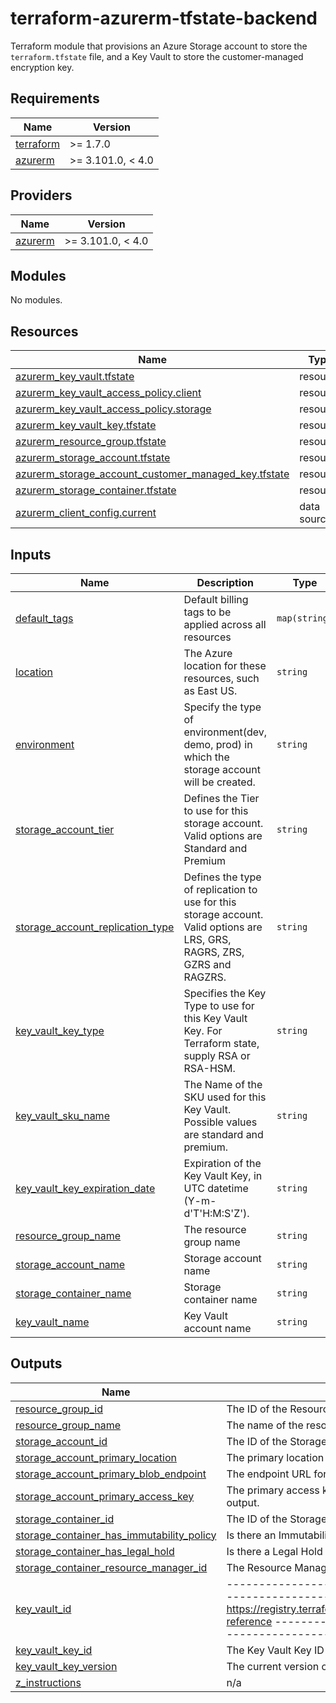 # terraform-azurerm-tfstate-backend

Terraform module that provisions an Azure Storage account to store the `terraform.tfstate` file, and a Key Vault to store the customer-managed encryption key.

<!-- BEGINNING OF PRE-COMMIT-TERRAFORM DOCS HOOK -->
## Requirements

| Name | Version |
|------|---------|
| <a name="requirement_terraform"></a> [terraform](#requirement\_terraform) | >= 1.7.0 |
| <a name="requirement_azurerm"></a> [azurerm](#requirement\_azurerm) | >= 3.101.0, < 4.0 |

## Providers

| Name | Version |
|------|---------|
| <a name="provider_azurerm"></a> [azurerm](#provider\_azurerm) | >= 3.101.0, < 4.0 |

## Modules

No modules.

## Resources

| Name | Type |
|------|------|
| [azurerm_key_vault.tfstate](https://registry.terraform.io/providers/hashicorp/azurerm/latest/docs/resources/key_vault) | resource |
| [azurerm_key_vault_access_policy.client](https://registry.terraform.io/providers/hashicorp/azurerm/latest/docs/resources/key_vault_access_policy) | resource |
| [azurerm_key_vault_access_policy.storage](https://registry.terraform.io/providers/hashicorp/azurerm/latest/docs/resources/key_vault_access_policy) | resource |
| [azurerm_key_vault_key.tfstate](https://registry.terraform.io/providers/hashicorp/azurerm/latest/docs/resources/key_vault_key) | resource |
| [azurerm_resource_group.tfstate](https://registry.terraform.io/providers/hashicorp/azurerm/latest/docs/resources/resource_group) | resource |
| [azurerm_storage_account.tfstate](https://registry.terraform.io/providers/hashicorp/azurerm/latest/docs/resources/storage_account) | resource |
| [azurerm_storage_account_customer_managed_key.tfstate](https://registry.terraform.io/providers/hashicorp/azurerm/latest/docs/resources/storage_account_customer_managed_key) | resource |
| [azurerm_storage_container.tfstate](https://registry.terraform.io/providers/hashicorp/azurerm/latest/docs/resources/storage_container) | resource |
| [azurerm_client_config.current](https://registry.terraform.io/providers/hashicorp/azurerm/latest/docs/data-sources/client_config) | data source |

## Inputs

| Name | Description | Type | Default | Required |
|------|-------------|------|---------|:--------:|
| <a name="input_default_tags"></a> [default\_tags](#input\_default\_tags) | Default billing tags to be applied across all resources | `map(string)` | `{}` | no |
| <a name="input_location"></a> [location](#input\_location) | The Azure location for these resources, such as East US. | `string` | `"East US"` | no |
| <a name="input_environment"></a> [environment](#input\_environment) | Specify the type of environment(dev, demo, prod) in which the storage account will be created. | `string` | `""` | no |
| <a name="input_storage_account_tier"></a> [storage\_account\_tier](#input\_storage\_account\_tier) | Defines the Tier to use for this storage account. Valid options are Standard and Premium | `string` | `"Standard"` | no |
| <a name="input_storage_account_replication_type"></a> [storage\_account\_replication\_type](#input\_storage\_account\_replication\_type) | Defines the type of replication to use for this storage account. Valid options are LRS, GRS, RAGRS, ZRS, GZRS and RAGZRS. | `string` | `"GRS"` | no |
| <a name="input_key_vault_key_type"></a> [key\_vault\_key\_type](#input\_key\_vault\_key\_type) | Specifies the Key Type to use for this Key Vault Key. For Terraform state, supply RSA or RSA-HSM. | `string` | `"RSA"` | no |
| <a name="input_key_vault_sku_name"></a> [key\_vault\_sku\_name](#input\_key\_vault\_sku\_name) | The Name of the SKU used for this Key Vault. Possible values are standard and premium. | `string` | `"standard"` | no |
| <a name="input_key_vault_key_expiration_date"></a> [key\_vault\_key\_expiration\_date](#input\_key\_vault\_key\_expiration\_date) | Expiration of the Key Vault Key, in UTC datetime (Y-m-d'T'H:M:S'Z'). | `string` | `"2022-12-30T20:00:00Z"` | no |
| <a name="input_resource_group_name"></a> [resource\_group\_name](#input\_resource\_group\_name) | The resource group name | `string` | `""` | no |
| <a name="input_storage_account_name"></a> [storage\_account\_name](#input\_storage\_account\_name) | Storage account name | `string` | `""` | no |
| <a name="input_storage_container_name"></a> [storage\_container\_name](#input\_storage\_container\_name) | Storage container name | `string` | `""` | no |
| <a name="input_key_vault_name"></a> [key\_vault\_name](#input\_key\_vault\_name) | Key Vault account name | `string` | `""` | no |

## Outputs

| Name | Description |
|------|-------------|
| <a name="output_resource_group_id"></a> [resource\_group\_id](#output\_resource\_group\_id) | The ID of the Resource Group. |
| <a name="output_resource_group_name"></a> [resource\_group\_name](#output\_resource\_group\_name) | The name of the resource group |
| <a name="output_storage_account_id"></a> [storage\_account\_id](#output\_storage\_account\_id) | The ID of the Storage Account |
| <a name="output_storage_account_primary_location"></a> [storage\_account\_primary\_location](#output\_storage\_account\_primary\_location) | The primary location of the storage account. |
| <a name="output_storage_account_primary_blob_endpoint"></a> [storage\_account\_primary\_blob\_endpoint](#output\_storage\_account\_primary\_blob\_endpoint) | The endpoint URL for blob storage in the primary location. |
| <a name="output_storage_account_primary_access_key"></a> [storage\_account\_primary\_access\_key](#output\_storage\_account\_primary\_access\_key) | The primary access key for the storage account. This value is sensitive and masked from Terraform output. |
| <a name="output_storage_container_id"></a> [storage\_container\_id](#output\_storage\_container\_id) | The ID of the Storage Container. |
| <a name="output_storage_container_has_immutability_policy"></a> [storage\_container\_has\_immutability\_policy](#output\_storage\_container\_has\_immutability\_policy) | Is there an Immutability Policy configured on this Storage Container? |
| <a name="output_storage_container_has_legal_hold"></a> [storage\_container\_has\_legal\_hold](#output\_storage\_container\_has\_legal\_hold) | Is there a Legal Hold configured on this Storage Container? |
| <a name="output_storage_container_resource_manager_id"></a> [storage\_container\_resource\_manager\_id](#output\_storage\_container\_resource\_manager\_id) | The Resource Manager ID of this Storage Container. |
| <a name="output_key_vault_id"></a> [key\_vault\_id](#output\_key\_vault\_id) | --------------------------------------------------------------------------------------------------------------------- Key Vault Attributes https://registry.terraform.io/providers/hashicorp/azurerm/latest/docs/resources/key_vault_key#attributes-reference --------------------------------------------------------------------------------------------------------------------- ## The Key Vault ### |
| <a name="output_key_vault_key_id"></a> [key\_vault\_key\_id](#output\_key\_vault\_key\_id) | The Key Vault Key ID |
| <a name="output_key_vault_key_version"></a> [key\_vault\_key\_version](#output\_key\_vault\_key\_version) | The current version of the Key Vault Key. |
| <a name="output_z_instructions"></a> [z\_instructions](#output\_z\_instructions) | n/a |
<!-- END OF PRE-COMMIT-TERRAFORM DOCS HOOK -->
